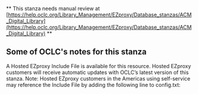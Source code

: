 ** This stanza needs manual review at [https://help.oclc.org/Library_Management/EZproxy/Database_stanzas/ACM_Digital_Library](https://help.oclc.org/Library_Management/EZproxy/Database_stanzas/ACM_Digital_Library) **

## Some of OCLC's notes for this stanza

A Hosted EZproxy Include File is available for this resource. Hosted EZproxy customers will receive automatic updates with OCLC&rsquo;s latest version of this stanza. Note: Hosted EZproxy customers in the Americas using self-service may reference the Include File by adding the following line to config.txt:

&nbsp;
